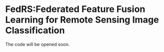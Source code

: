 # FedRS:Federated Feature Fusion Learning for Remote Sensing Image Classification
 The code will be opened soon.

